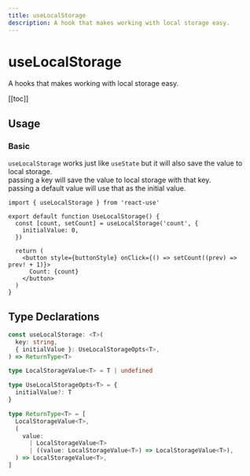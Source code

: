 ```yaml
---
title: useLocalStorage
description: A hook that makes working with local storage easy.
---
```


# useLocalStorage

A hooks that makes working with local storage easy.

[[toc]]

## Usage

### Basic

`useLocalStorage` works just like `useState` but it will also save the value to local storage.
<br />
passing a key will save the value to local storage with that key.
<br />
passing a default value will use that as the initial value.

```tsx{1,4,5,6}
import { useLocalStorage } from 'react-use'

export default function UseLocalStorage() {
  const [count, setCount] = useLocalStorage('count', {
    initialValue: 0,
  })

  return (
    <button style={buttonStyle} onClick={() => setCount((prev) => prev! + 1)}>
      Count: {count}
    </button>
  )
}
```

<div>
    <div ref="demo"></div>
</div>

## Type Declarations

```ts
const useLocalStorage: <T>(
  key: string,
  { initialValue }: UseLocalStorageOpts<T>,
) => ReturnType<T>

type LocalStorageValue<T> = T | undefined

type UseLocalStorageOpts<T> = {
  initialValue?: T
}

type ReturnType<T> = [
  LocalStorageValue<T>,
  (
    value:
      | LocalStorageValue<T>
      | ((value: LocalStorageValue<T>) => LocalStorageValue<T>),
  ) => LocalStorageValue<T>,
]
```

<script setup>
import { createElement } from 'react'
import { createRoot } from 'react-dom/client'
import { ref, onMounted } from 'vue'
import UseLocalStorage from './use-local-storage.tsx'

const demo = ref()

onMounted(() => {
  const root = createRoot(demo.value)
  root.render(createElement(UseLocalStorage, {}, null))
})
</script>
